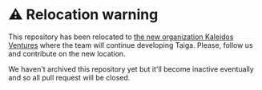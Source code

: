 ⚠️ Relocation warning
=====================

This repository has been relocated to [the new organization Kaleidos Ventures](https://github.com/kaleidos-ventures/taiga-docker/) where the team will continue developing Taiga. Please, follow us and contribute on the new location.

We haven't archived this repository yet but it'll become inactive eventually and so all pull request will be closed.
